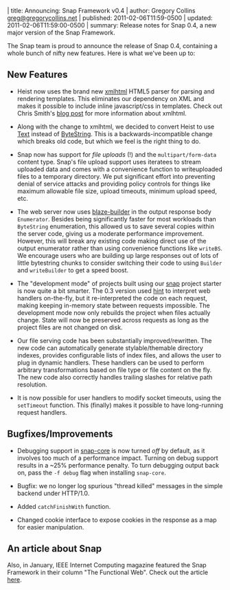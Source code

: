 | title: Announcing: Snap Framework v0.4
| author: Gregory Collins <greg@gregorycollins.net>
| published: 2011-02-06T11:59-0500
| updated: 2011-02-06T11:59:00-0500
| summary: Release notes for Snap 0.4, a new major version of the Snap Framework.

The Snap team is proud to announce the release of Snap 0.4, containing a whole
bunch of nifty new features. Here is what we've been up to:


## New Features

  - Heist now uses the brand new
    [xmlhtml](http://hackage.haskell.org/package/xmlhtml) HTML5 parser for
    parsing and rendering templates. This eliminates our dependency on XML and
    makes it possible to include inline javascript/css in templates.  Check out
    Chris Smith's [blog
    post](http://cdsmith.wordpress.com/2011/02/05/html-5-in-haskell/) for more
    information about xmlhtml.

  - Along with the change to xmlhtml, we decided to convert Heist to use
    [Text](http://hackage.haskell.org/package/text) instead of
    [ByteString](http://hackage.haskell.org/package/bytestring). This is a
    backwards-incompatible change which breaks old code, but which we feel is
    the right thing to do.

  - Snap now has support for *file uploads* (!) and the `multipart/form-data`
    content type. Snap's file upload support uses iteratees to stream uploaded
    data and comes with a convenience function to writeuploaded files to a
    temporary directory. We put significant effort into preventing denial of
    service attacks and providing policy controls for things like maximum
    allowable file size, upload timeouts, minimum upload speed, etc.

  - The web server now uses
    [blaze-builder](http://hackage.haskell.org/package/text) in the output
    response body `Enumerator`.  Besides being significantly faster for most
    workloads than `ByteString` enumeration, this allowed us to save several
    copies within the server code, giving us a moderate performance
    improvement. However, this will break any existing code making direct use
    of the output enumerator rather than using convenience functions like
    `writeBS`. We encourage users who are building up large responses out of
    lots of little bytestring chunks to consider switching their code to using
    `Builder` and `writeBuilder` to get a speed boost.

  - The "development mode" of projects built using our
    [snap](http://hackage.haskell.org/package/snap) project starter is now
    quite a bit smarter. The 0.3 version used
    [hint](http://hackage.haskell.org/package/hint) to interpret web handlers
    on-the-fly, but it re-interpreted the code on each request, making keeping
    in-memory state between requests impossible. The development mode now only
    rebuilds the project when files actually change. State will now be
    preserved across requests as long as the project files are not changed on
    disk.

  - Our file serving code has been substantially improved/rewritten. The new
    code can automatically generate stylable/themable directory indexes,
    provides configurable lists of index files, and allows the user to plug in
    dynamic handlers.  These handlers can be used to perform arbitrary
    transformations based on file type or file content on the fly.  The new
    code also correctly handles trailing slashes for relative path resolution.

  - It is now possible for user handlers to modify socket timeouts, using the
   `setTimeout` function. This (finally) makes it possible to have long-running
   request handlers.


## Bugfixes/Improvements

  - Debugging support in
    [snap-core](http://hackage.haskell.org/package/snap-core) is now turned
    *off* by default, as it involves too much of a performance impact. Turning
    on debug support results in a ~25% performance penalty. To turn debugging
    output back on, pass the `-f debug` flag when installing `snap-core`.

  - Bugfix: we no longer log spurious "thread killed" messages in the simple
    backend under HTTP/1.0.

  - Added `catchFinishWith` function.

  - Changed cookie interface to expose cookies in the response as a map for
    easier manipulation.


## An article about Snap

Also, in January, IEEE Internet Computing magazine featured the Snap Framework
in their column "The Functional Web".  Check out the article
[here](http://steve.vinoski.net/blog/2011/01/21/column-on-the-snap-framework/).
